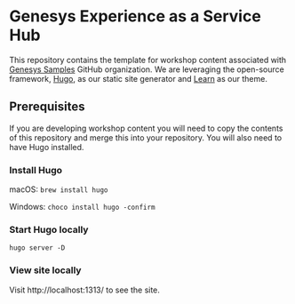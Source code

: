 # Genesys Experience as a Service Hub

This repository contains the template for workshop content associated with [Genesys Samples](https://github.com/genesys-samples) GitHub organization. We are leveraging the open-source framework, [Hugo](https://gohugo.io/), as our static site generator and [Learn](https://learn.netlify.app/) as our theme.

## Prerequisites

If you are developing workshop content you will need to copy the contents of this repository and merge this into your repository. You will also need to have Hugo installed.

### Install Hugo

macOS: `brew install hugo`

Windows: `choco install hugo -confirm`

### Start Hugo locally

`hugo server -D`

### View site locally

Visit http://localhost:1313/ to see the site.